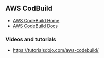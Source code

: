 ## AWS CodBuild

- [AWS CodeBuild Home](https://aws.amazon.com/codebuild/)
- [AWS CodeBuild Docs](https://docs.aws.amazon.com/codebuild/latest/userguide/welcome.html)

### Videos and tutorials
- https://tutorialsdojo.com/aws-codebuild/

